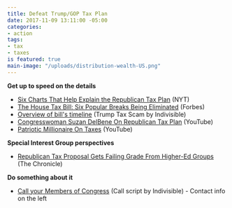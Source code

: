 ```yaml
---
title: Defeat Trump/GOP Tax Plan
date: 2017-11-09 13:11:00 -05:00
categories:
- action
tags:
- tax
- taxes
is featured: true
main-image: "/uploads/distribution-wealth-US.png"
---
```


**Get up to speed on the details**
* [Six Charts That Help Explain
the Republican Tax Plan](https://www.nytimes.com/interactive/2017/09/27/us/politics/six-charts-to-explain-the-republican-tax-plan.html) (NYT)
* [The House Tax Bill: Six Popular Breaks Being Eliminated](https://www.forbes.com/sites/anthonynitti/2017/11/02/the-house-tax-bill-six-popular-breaks-you-didnt-realize-youll-be-losing/#51b7bcba5453) (Forbes)
* [Overview of bill's timeline](https://www.trumptaxscam.org/scam/) (Trump Tax Scam by Indivisible)
* [Congresswoman Suzan DelBene On Republican Tax Plan](https://www.youtube.com/watch?v=h2B00vqD4zI) (YouTube)
* [Patriotic Millionaire On Taxes](https://www.youtube.com/watch?v=KKJpx3-Zwdg) (YouTube)

**Special Interest Group perspectives**
* [Republican Tax Proposal Gets Failing Grade From Higher-Ed Groups](http://www.chronicle.com/article/Republican-Tax-Proposal-Gets/241662) (The Chronicle)

**Do something about it**
* [Call your Members of Congress](https://www.trumptaxscam.org/scam/) (Call script by Indivisible) - Contact info on the left